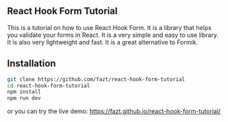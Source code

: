 ## React Hook Form Tutorial

This is a tutorial on how to use React Hook Form. It is a library that helps you validate your forms in React. It is a very simple and easy to use library. It is also very lightweight and fast. It is a great alternative to Formik.

## Installation

```bash
git clone https://github.com/fazt/react-hook-form-tutorial
cd react-hook-form-tutorial
npm install
npm run dev
```

or you can try the live demo: https://fazt.github.io/react-hook-form-tutorial/

